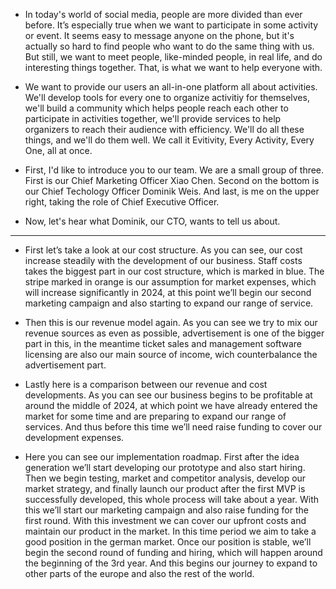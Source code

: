 - In today's world of social media, people are more divided than ever before. It’s especially true when we want to participate in some activity or event. It seems easy to message anyone on the phone, but it's actually so hard to find people who want to do the same thing with us. But still, we want to meet people, like-minded people, in real life, and do interesting things together. That, is what we want to help everyone with.

- We want to provide our users an all-in-one platform all about activities. We'll develop tools for every one to organize activitiy for themselves, we'll build a community which helps people reach each other to participate in activities together, we'll provide services to help organizers to reach their audience with efficiency. We'll do all these things, and we'll do them well. We call it Evitivity, Every Activity, Every One, all at once.

- First, I'd like to introduce you to our team. We are a small group of three. First is our Chief Marketing Officer Xiao Chen. Second on the bottom is our Chief Techology Officer Dominik Weis. And last, is me on the upper right, taking the role of Chief Executive Officer.
- Now, let's hear what Dominik, our CTO, wants to tell us about.

---------------------------------

- First let’s take a look at our cost structure. As you can see, our cost increase steadily with the development of our business. Staff costs takes the biggest part in our cost structure, which is marked in blue. The stripe marked in orange is our assumption for market expenses, which will increase significantly in 2024, at this point we’ll begin our second marketing campaign and also starting to expand our range of service.

- Then this is our revenue model again. As you can see we try to mix our revenue sources as even as possible, advertisement is one of the bigger part in this, in the meantime ticket sales and management software licensing are also our main source of income, wich counterbalance the advertisement part.

- Lastly here is a comparison between our revenue and cost developments. As you can see our business begins to be profitable at around the middle of 2024, at which point we have already entered the market for some time and are preparing to expand our range of services. And thus before this time we’ll need raise funding to cover our development expenses.

- Here you can see our implementation roadmap. First after the idea generation we’ll start developing our prototype and also start hiring. Then we begin testing, market and competitor analysis, develop our market strategy, and finally launch our product after the first MVP is successfully developed, this whole process will take about a year. With this we’ll start our marketing campaign and also raise funding for the first round. With this investment we can cover our upfront costs and maintain our product in the market. In this time period we aim to take a good position in the german market. Once our position is stable, we’ll begin the second round of funding and hiring, which will happen around the beginning of the 3rd year. And this begins our journey to expand to other parts of the europe and also the rest of the world.
